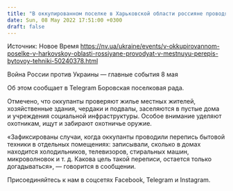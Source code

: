 ```yaml
---
title: "В оккупированном поселке в Харьковской области россияне проводят у местных перепись бытовой техники"
date: Sun, 08 May 2022 17:51:00 +0300
draft: false
---
```

Источник: Новое Время https://nv.ua/ukraine/events/v-okkupirovannom-poselke-v-harkovskoy-oblasti-rossiyane-provodyat-v-mestnuyu-perepis-bytovoy-tehniki-50240378.html


Война России против Украины — главные события 8 мая

 Об этом сообщает в Telegram Боровская поселковая рада.

Отмечено, что оккупанты проверяют жилье местных жителей, хозяйственные здания, чердаки и подвалы, заселяются в пустые дома и учреждения социальной инфраструктуры. Особое внимание уделяют охотникам, ищут и забирают охотничье оружие.

«Зафиксированы случаи, когда оккупанты проводили перепись бытовой техники в отдельных помещениях: записывали, сколько в домах находится холодильников, телевизоров, стиральных машин, микроволновок и т. д. Какова цель такой переписи, остается только догадываться», — говорится в сообщении.

Присоединяйтесь к нам в соцсетях Facebook, Telegram и Instagram.
